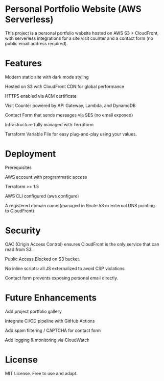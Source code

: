 # Personal Portfolio Website (AWS Serverless)

This project is a personal portfolio website hosted on AWS S3 + CloudFront, with serverless integrations for a site visit counter and a contact form (no public email address required).

# Features

Modern static site with dark mode styling

Hosted on S3 with CloudFront CDN for global performance

HTTPS enabled via ACM certificate

Visit Counter powered by API Gateway, Lambda, and DynamoDB

Contact Form that sends messages via SES (no email exposed)

Infrastructure fully managed with Terraform

Terraform Variable File for easy plug-and-play using your values.

# Deployment
Prerequisites

AWS account with programmatic access

Terraform >= 1.5

AWS CLI configured (aws configure)

A registered domain name (managed in Route 53 or external DNS pointing to CloudFront)

# Security

OAC (Origin Access Control) ensures CloudFront is the only service that can read from S3.

Public Access Blocked on S3 bucket.

No inline scripts: all JS externalized to avoid CSP violations.

Contact form prevents exposing personal email directly.

# Future Enhancements

Add project portfolio gallery

Integrate CI/CD pipeline with GitHub Actions

Add spam filtering / CAPTCHA for contact form

Add logging & monitoring via CloudWatch

# License

MIT License. Free to use and adapt.
